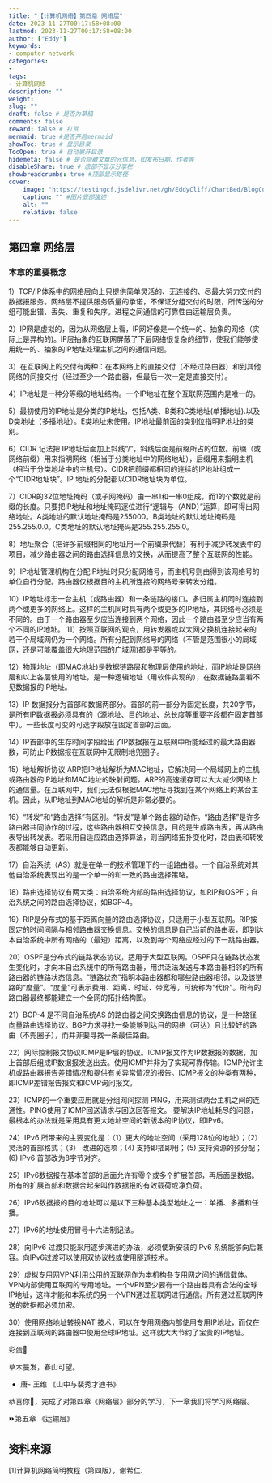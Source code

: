```yaml
---
title: "【计算机网络】第四章 网络层"
date: 2023-11-27T00:17:58+08:00
lastmod: 2023-11-27T00:17:58+08:00
author: ["Eddy"]
keywords: 
- computer network
categories: 
- 
tags: 
- 计算机网络
description: ""
weight:
slug: ""
draft: false # 是否为草稿
comments: false
reward: false # 打赏
mermaid: true #是否开启mermaid
showToc: true # 显示目录
TocOpen: true # 自动展开目录
hidemeta: false # 是否隐藏文章的元信息，如发布日期、作者等
disableShare: true # 底部不显示分享栏
showbreadcrumbs: true #顶部显示路径
cover:
    image: "https://testingcf.jsdelivr.net/gh/EddyCliff/ChartBed/BlogCover/note6.jpg" #图片路径例如：posts/tech/123/123.png
    caption: "" #图片底部描述
    alt: ""
    relative: false
---
```

## 第四章 网络层

### 本章的重要概念

1）TCP/IP体系中的网络层向上只提供简单灵活的、无连接的、尽最大努力交付的数据报服务。网络层不提供服务质量的承诺，不保证分组交付的时限，所传送的分组可能出错、丢失、重复和失序。进程之间通信的可靠性由运输层负责。

2）IP网是虚拟的，因为从网络层上看，IP网好像是一个统一的、抽象的网络（实际上是异构的)。IP层抽象的互联网屏蔽了下层网络很复杂的细节，使我们能够使用统一的、抽象的IP地址处理主机之间的通信问题。

3）在互联网上的交付有两种：在本网络上的直接交付（不经过路由器）和到其他网络的间接交付（经过至少一个路由器，但最后一次一定是直接交付）。

4）IP地址是一种分等级的地址结构。一个IP地址在整个互联网范围内是唯一的。

5）最初使用的IP地址是分类的IP地址，包括A类、B类和C类地址(单播地址).以及D类地址（多播地址）。E类地址未使用。IP地址最前面的类别位指明IP地址的类别。

6）CIDR 记法把 IP地址后面加上斜线“/”，斜线后面是前缀所占的位数。前缀（或网络前缀）用来指明网络（相当于分类地址中的网络地址），后缀用来指明主机（相当于分类地址中的主机号）。CIDR把前缀都相同的连续的IP地址组成一个“CIDR地址块”。IP 地址的分配都以CIDR地址块为单位。

7）CIDR的32位地址掩码（或子网掩码）由一串1和一串0组成，而1的个数就是前缀的长度。只要把IP地址和地址掩码逐位进行“逻辑与（AND）”运算，即可得出网络地址。A类地址的默认地址掩码是255000。B类地址的默认地址掩码是255.255.0.0。C类地址的默认地址掩码是255.255.255.0。

8）地址聚合（把许多前缀相同的地址用一个前缀来代替）有利于减少转发表中的项目，减少路由器之间的路由选择信息的交换，从而提高了整个互联网的性能。

9）IP地址管理机构在分配IP地址时只分配网络号，而主机号则由得到该网络号的单位自行分配。路由器仅根据目的主机所连接的网络号来转发分组。

10）IP地址标志一台主机（或路由器）和一条链路的接口。多归属主机同时连接到两个或更多的网络上。这样的主机同时具有两个或更多的IP地址，其网络号必须是不同的。由于一个路由器至少应当连接到两个网络，因此一个路由器至少应当有两个不同的IP地址。
11）按照互联网的观点，用转发器或以太网交换机连接起来的若干个局域网仍为一个网络。所有分配到网络号的网络（不管是范围很小的局域网，还是可能覆盖很大地理范围的广域网)都是平等的。

12）物理地址（即MAC地址)是数据链路层和物理层使用的地址，而IP地址是网络层和以上各层使用的地址，是一种逻辑地址（用软件实现的），在数据链路层看不见数据报的IP地址。

13）IP 数据报分为首部和数据两部分。首部的前一部分为固定长度，共20字节，是所有IP数据报必须具有的（源地址、目的地址、总长度等重要字段都在固定首部中）。一些长度可变的可选字段放在固定首部的后面。

14）IP首部中的生存时间字段给出了IP数据报在互联网中所能经过的最大路由器数，可防止IP数据报在互联网中无限制地兜圈子。

15）地址解析协议 ARP把IP地址解析为MAC地址，它解决同一个局域网上的主机或路由器的IP地址和MAC地址的映射问题。ARP的高速缓存可以大大减少网络上的通信量。在互联网中，我们无法仅根据MAC地址寻找到在某个网络上的某台主机。因此，从IP地址到MAC地址的解析是非常必要的。

16）“转发”和“路由选择”有区别。“转发”是单个路由器的动作。“路由选择”是许多路由器共同协作的过程，这些路由器相互交换信息，目的是生成路由表，再从路由表导出转发表。若采用自适应路由选择算法，则当网络拓扑变化时，路由表和转发表都能够自动更新。

17）自治系统（AS）就是在单一的技术管理下的一组路由器。一个自治系统对其他自治系统表现出的是一个单一的和一致的路由选择策略。

18）路由选择协议有两大类：自治系统内部的路由选择协议，如RIP和OSPF；自治系统之间的路由选择协议，如BGP-4。

19）RIP是分布式的基于距离向量的路由选择协议，只适用于小型互联网。RIP按固定的时间间隔与相邻路由器交换信息。交换的信息是自己当前的路由表，即到达本自治系统中所有网络的（最短）距离，以及到每个网络应经过的下一跳路由器。

20）OSPF是分布式的链路状态协议，适用于大型互联网。OSPF只在链路状态发生变化时，才向本自治系统中的所有路由器，用洪泛法发送与本路由器相邻的所有路由器的链路状态信息。“链路状态”指明本路由器都和哪些路由器相邻，以及该链路的“度量”。“度量”可表示费用、距离、时延、带宽等，可统称为“代价”。所有的路由器最终都能建立一个全网的拓扑结构图。

21）BGP-4 是不同自治系统AS 的路由器之间交换路由信息的协议，是一种路径向量路由选择协议。BGP力求寻找一条能够到达目的网络（可达）且比较好的路由（不兜圈子），而并非要寻找一条最佳路由。

22）网际控制报文协议ICMP是IP层的协议。ICMP报文作为IP数据报的数据，加上首部后组成IP数据报发送出去。使用ICMP并非为了实现可靠传输。ICMP允许主机或路由器报告差错情况和提供有关异常情况的报告。ICMP报文的种类有两种，即ICMP差错报告报文和ICMP询问报文。

23）ICMP的一个重要应用就是分组网间探测 PING，用来测试两台主机之间的连通性。PING使用了ICMP回送请求与回送回答报文。
要解决IP地址耗尽的问题，最根本的办法就是采用具有更大地址空间的新版本的IP协议，即IPv6。

24）IPv6 所带来的主要变化是：（1）更大的地址空间（采用128位的地址）；（2）灵活的首部格式；（3） 改进的选项；(4) 支持即插即用；（5) 支持资源的预分配；(6) IPv6 首部改为8字节对齐。

25）IPv6数据报在基本首部的后面允许有零个或多个扩展首部，再后面是数据。所有的扩展首部和数据合起来叫作数据报的有效载荷或净负荷。

26）IPv6数据报的目的地址可以是以下三种基本类型地址之一：单播、多播和任播。

27）IPv6的地址使用冒号十六进制记法。

28）向IPv6 过渡只能采用逐步演进的办法，必须使新安装的IPv6 系统能够向后兼容。向IPv6过渡可以使用双协议栈或使用隧道技术。

29）虚拟专用网VPN利用公用的互联网作为本机构各专用网之间的通信载体。VPN内部使用互联网的专用地址。一个VPN至少要有一个路由器具有合法的全球IP地址，这样才能和本系统的另一个VPN通过互联网进行通信。所有通过互联网传送的数据都必须加密。

30）使用网络地址转换NAT 技术，可以在专用网络内部使用专用IP地址，而仅在连接到互联网的路由器中使用全球IP地址。这样就大大节约了宝贵的IP地址。



彩蛋🎁 

草木蔓发，春山可望。

- 唐- 王维 《山中与裴秀才迪书》

恭喜你🎉，完成了对第四章《网络层》部分的学习，下一章我们将学习网络层。

⏩第五章 《运输层》

## 资料来源

[1]计算机网络简明教程（第四版），谢希仁.

